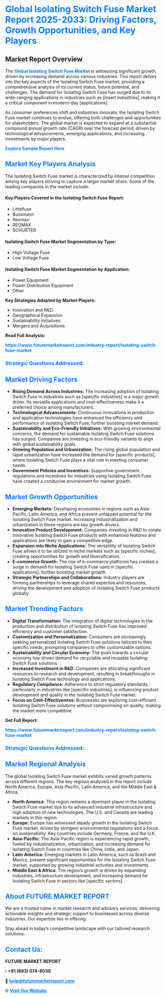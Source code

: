 <h1 style="color: #007BFF;">Global Isolating Switch Fuse Market Report 2025-2033: Driving Factors, Growth Opportunities, and Key Players</h1>

<section id="overview">
<h2>Market Report Overview</h2>
<p>The <a href="https://www.futuremarketreport.com/industry-report/isolating-switch-fuse-market" style="color: #007BFF; text-decoration: none;"><strong>Global Isolating Switch Fuse Market</strong></a> is witnessing significant growth, driven by increasing demand across various industries. This report delves into the key aspects of the Isolating Switch Fuse market, providing a comprehensive analysis of its current status, future potential, and challenges. The demand for Isolating Switch Fuse has surged due to its wide-ranging applications in industries such as [insert industries], making it a critical component in modern-day [applications].</p>
<p>As consumer preferences shift and industries innovate, the Isolating Switch Fuse market continues to evolve, offering both challenges and opportunities for stakeholders. The global market is expected to expand at a substantial compound annual growth rate (CAGR) over the forecast period, driven by technological advancements, emerging applications, and increasing investments by major players.</p>
</section>

<section id="overview">
<p><a href="https://www.futuremarketreport.com/request-sample/reportId=53633" style="color: #007BFF; text-decoration: none;"><strong>Explore Sample Report Here</strong></a></p>
</section>

<section id="key-players">
<h2 style="color: #007BFF;">Market Key Players Analysis</h2>
<p>The Isolating Switch Fuse market is characterized by intense competition among key players striving to capture a larger market share. Some of the leading companies in the market include:</p>
<h4>Key Players Covered in the Isolating Switch Fuse Report:</h4>
<ul><li>Littelfuse</li><li>Bussmann</li><li>Reomax</li><li>REOMAX</li><li>SCHURTER</li></ul>
<h4>Isolating Switch Fuse Market Segmentation by Type:</h4>
<ul><li>High Voltage Fuse</li><li>Low Voltage Fuse</li></ul>

<h4>Isolating Switch Fuse Market Segmentation by Application:</h4>
<ul><li>Power Equipment</li><li>Power Distribution Equipment</li><li>Other</li></ul>
<p><strong>Key Strategies Adopted by Market Players:</strong></p>
<ul>
<li>Innovation and R&D</li>
<li>Geographical Expansion</li>
<li>Sustainability Initiatives</li>
<li>Mergers and Acquisitions</li>
</ul>
</section>

<section>
<p><strong>Read Full Analysis: </strong></p><a href="https://www.futuremarketreport.com/industry-report/isolating-switch-fuse-market" style="color: #007BFF; text-decoration: none;"><strong>https://www.futuremarketreport.com/industry-report/isolating-switch-fuse-market</strong></a>
<h3 style="color: #007BFF;">Strategic Questions Addressed:</h3>
</section>

<section id="driving-factors">
<h2 style="color: #007BFF;">Market Driving Factors</h2>
<ul>
<li><strong>Rising Demand Across Industries:</strong> The increasing adoption of Isolating Switch Fuse in industries such as [specific industries] is a major growth driver. Its versatile applications and cost-effectiveness make it a preferred choice among manufacturers.</li>
<li><strong>Technological Advancements:</strong> Continuous innovations in production and application technologies have enhanced the efficiency and performance of Isolating Switch Fuse, further boosting market demand.</li>
<li><strong>Sustainability and Eco-Friendly Initiatives:</strong> With growing environmental concerns, the demand for sustainable Isolating Switch Fuse solutions has surged. Companies are investing in eco-friendly variants to align with global sustainability goals.</li>
<li><strong>Growing Population and Urbanization:</strong> The rising global population and rapid urbanization have increased the demand for [specific products], where Isolating Switch Fuse plays a vital role in meeting consumer needs.</li>
<li><strong>Government Policies and Incentives:</strong> Supportive government regulations and incentives for industries using Isolating Switch Fuse have created a conducive environment for market growth.</li>
</ul>
</section>

<section id="growth-opportunities">
<h2 style="color: #007BFF;">Market Growth Opportunities</h2>
<ul>
<li><strong>Emerging Markets:</strong> Developing economies in regions such as Asia-Pacific, Latin America, and Africa present untapped potential for the Isolating Switch Fuse market. Increasing industrialization and urbanization in these regions are key growth drivers.</li>
<li><strong>Innovative Product Development:</strong> Companies investing in R&D to create innovative Isolating Switch Fuse products with enhanced features and applications are likely to gain a competitive edge.</li>
<li><strong>Expansion into Niche Applications:</strong> The versatility of Isolating Switch Fuse allows it to be utilized in niche markets such as [specific niches], creating opportunities for growth and diversification.</li>
<li><strong>E-commerce Growth:</strong> The rise of e-commerce platforms has created a surge in demand for Isolating Switch Fuse used in [specific applications], further boosting market growth.</li>
<li><strong>Strategic Partnerships and Collaborations:</strong> Industry players are forming partnerships to leverage shared expertise and resources, driving the development and adoption of Isolating Switch Fuse products globally.</li>
</ul>
</section>

<section id="trending-factors">
<h2 style="color: #007BFF;">Market Trending Factors</h2>
<ul>
<li><strong>Digital Transformation:</strong> The integration of digital technologies in the production and distribution of Isolating Switch Fuse has improved efficiency and customer satisfaction.</li>
<li><strong>Customization and Personalization:</strong> Consumers are increasingly seeking personalized Isolating Switch Fuse solutions tailored to their specific needs, prompting companies to offer customizable options.</li>
<li><strong>Sustainability and Circular Economy:</strong> The push towards a circular economy has driven demand for recyclable and reusable Isolating Switch Fuse solutions.</li>
<li><strong>Increased Investment in R&D:</strong> Companies are allocating significant resources to research and development, resulting in breakthroughs in Isolating Switch Fuse technology and applications.</li>
<li><strong>Regulatory Compliance:</strong> Adherence to strict regulatory standards, particularly in industries like [specific industries], is influencing product development and quality in the Isolating Switch Fuse market.</li>
<li><strong>Focus on Cost-Effectiveness:</strong> Businesses are exploring cost-efficient Isolating Switch Fuse solutions without compromising on quality, making the market more competitive.</li>
</ul>
</section>

<section>
<p><strong>Get Full Report: </strong></p><a href="https://www.futuremarketreport.com/industry-report/isolating-switch-fuse-market" style="color: #007BFF; text-decoration: none;"><strong>https://www.futuremarketreport.com/industry-report/isolating-switch-fuse-market</strong></a>
<h3 style="color: #007BFF;">Strategic Questions Addressed:</h3>
</section>


<section id="regional-analysis">
<h2 style="color: #007BFF;">Market Regional Analysis</h2>
<p>The global Isolating Switch Fuse market exhibits varied growth patterns across different regions. The key regions analyzed in this report include North America, Europe, Asia-Pacific, Latin America, and the Middle East & Africa:</p>
<ul>
<li><strong>North America:</strong> This region remains a dominant player in the Isolating Switch Fuse market due to its advanced industrial infrastructure and high adoption of new technologies. The U.S. and Canada are leading markets in this region.</li>
<li><strong>Europe:</strong> Europe has witnessed steady growth in the Isolating Switch Fuse market, driven by stringent environmental regulations and a focus on sustainability. Key countries include Germany, France, and the U.K.</li>
<li><strong>Asia-Pacific:</strong> The Asia-Pacific region is experiencing rapid growth, fueled by industrialization, urbanization, and increasing demand for Isolating Switch Fuse in countries like China, India, and Japan.</li>
<li><strong>Latin America:</strong> Emerging markets in Latin America, such as Brazil and Mexico, present significant opportunities for the Isolating Switch Fuse market, supported by growing industrial activities and investments.</li>
<li><strong>Middle East & Africa:</strong> The region’s growth is driven by expanding industries, infrastructure development, and increasing demand for Isolating Switch Fuse in sectors like [specific sectors].</li>
</ul>
</section>

<footer>
<h2 style="color: #007BFF;">About FUTURE MARKET REPORT</h2>
<p>We are a trusted name in market research and advisory services, delivering actionable insights and strategic support to businesses across diverse industries. Our expertise lies in offering:</p>

<p>Stay ahead in today’s competitive landscape with our tailored research solutions.</p>

<h2 style="color: #007BFF;">Contact Us:</h2>
<p><strong>FUTURE MARKET REPORT</strong></p>
<p>📞 <strong>+91 (883) 074-8030</strong></p>
<p>📧 <strong><a href="mailto:help@futuremarketreport.com" style="color: #007BFF;">help@futuremarketreport.com</a></strong></p>
<p>🌐 <strong><a href="https://www.futuremarketreport.com/" style="color: #007BFF;">Visit Our Website</a></strong></p>
</footer>